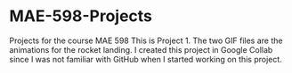 # MAE-598-Projects
Projects for the course MAE 598
This is Project 1. The two GIF files are the animations for the rocket landing. I created this project in Google Collab since I was not familiar with GitHub when I started working on this project.
